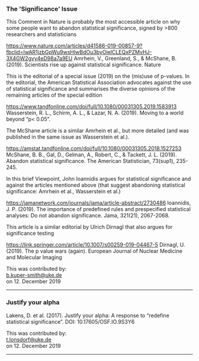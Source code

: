 ### The 'Significance' Issue
This Comment in Nature is probably the most accessible article on why some people want to abandon statistical significance, signed by >800 researchers and statisticians

https://www.nature.com/articles/d41586-019-00857-9?fbclid=IwAR1jzbGpWu9wsHIwBdOu3byOielCLEQxPZMvHJ-3X4GW2gvy4eD98a7a9EU
Amrhein, V., Greenland, S., & McShane, B. (2019). Scientists rise up against statistical significance. Nature

This is the editorial of a special issue (2019) on the (mis)use of p-values. In the editorial, the American Statistical Association advocates against the use of statistical significance and summarises the diverse opinions of the remaining articles of the special edition 

https://www.tandfonline.com/doi/full/10.1080/00031305.2019.1583913
Wasserstein, R. L., Schirm, A. L., & Lazar, N. A. (2019). Moving to a world beyond “p< 0.05”.

The McShane article is a similar Amrhein et al., but more detailed (and was published in the same issue as Wasserstein et al.).

https://amstat.tandfonline.com/doi/full/10.1080/00031305.2018.1527253
McShane, B. B., Gal, D., Gelman, A., Robert, C., & Tackett, J. L. (2019). Abandon statistical significance. The American Statistician, 73(sup1), 235-245.

In this brief Viewpoint, John Ioannidis argues for statistical significance and against the articles mentioned above (that suggest abandoning statistical significance: Amrhein et al., Wasserstein et al.)

https://jamanetwork.com/journals/jama/article-abstract/2730486
Ioannidis, J. P. (2019). The importance of predefined rules and prespecified statistical analyses: Do not abandon significance. Jama, 321(21), 2067-2068.

This article is a similar editorial by Ulrich Dirnagl that also argues for significance testing

https://link.springer.com/article/10.1007/s00259-019-04467-5
Dirnagl, U. (2019). The p value wars (again). European Journal of Nuclear Medicine and Molecular Imaging

This was contributed by:  
b.kuper-smith@uke.de  
on 12. December 2019  

----------------------

### Justify your alpha

Lakens, D. et al. (2017). Justify your alpha: A response to “redefine statistical significance”. DOI: 10.17605/OSF.IO.9S3Y6

This was contributed by:  
t.lonsdorf@uke.de  
on 12. December 2019  

----------------------


